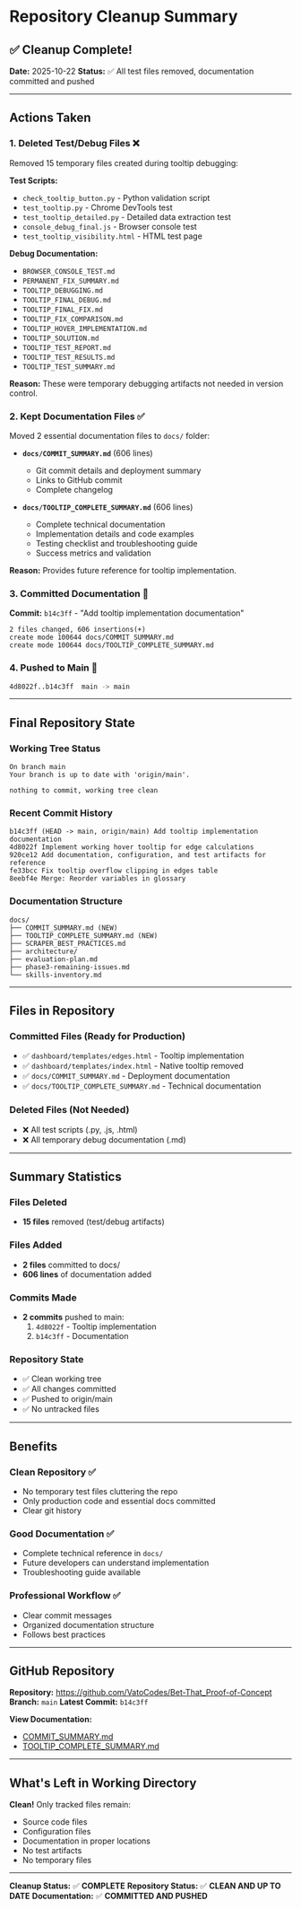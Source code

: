 # Repository Cleanup Summary

## ✅ Cleanup Complete!

**Date:** 2025-10-22
**Status:** ✅ All test files removed, documentation committed and pushed

---

## Actions Taken

### 1. Deleted Test/Debug Files ❌
Removed 15 temporary files created during tooltip debugging:

**Test Scripts:**
- `check_tooltip_button.py` - Python validation script
- `test_tooltip.py` - Chrome DevTools test
- `test_tooltip_detailed.py` - Detailed data extraction test
- `console_debug_final.js` - Browser console test
- `test_tooltip_visibility.html` - HTML test page

**Debug Documentation:**
- `BROWSER_CONSOLE_TEST.md`
- `PERMANENT_FIX_SUMMARY.md`
- `TOOLTIP_DEBUGGING.md`
- `TOOLTIP_FINAL_DEBUG.md`
- `TOOLTIP_FINAL_FIX.md`
- `TOOLTIP_FIX_COMPARISON.md`
- `TOOLTIP_HOVER_IMPLEMENTATION.md`
- `TOOLTIP_SOLUTION.md`
- `TOOLTIP_TEST_REPORT.md`
- `TOOLTIP_TEST_RESULTS.md`
- `TOOLTIP_TEST_SUMMARY.md`

**Reason:** These were temporary debugging artifacts not needed in version control.

### 2. Kept Documentation Files ✅
Moved 2 essential documentation files to `docs/` folder:

- **`docs/COMMIT_SUMMARY.md`** (606 lines)
  - Git commit details and deployment summary
  - Links to GitHub commit
  - Complete changelog

- **`docs/TOOLTIP_COMPLETE_SUMMARY.md`** (606 lines)
  - Complete technical documentation
  - Implementation details and code examples
  - Testing checklist and troubleshooting guide
  - Success metrics and validation

**Reason:** Provides future reference for tooltip implementation.

### 3. Committed Documentation 📝

**Commit:** `b14c3ff` - "Add tooltip implementation documentation"

```
2 files changed, 606 insertions(+)
create mode 100644 docs/COMMIT_SUMMARY.md
create mode 100644 docs/TOOLTIP_COMPLETE_SUMMARY.md
```

### 4. Pushed to Main 🚀

```bash
4d8022f..b14c3ff  main -> main
```

---

## Final Repository State

### Working Tree Status
```
On branch main
Your branch is up to date with 'origin/main'.

nothing to commit, working tree clean
```

### Recent Commit History
```
b14c3ff (HEAD -> main, origin/main) Add tooltip implementation documentation
4d8022f Implement working hover tooltip for edge calculations
920ce12 Add documentation, configuration, and test artifacts for reference
fe33bcc Fix tooltip overflow clipping in edges table
8eebf4e Merge: Reorder variables in glossary
```

### Documentation Structure
```
docs/
├── COMMIT_SUMMARY.md (NEW)
├── TOOLTIP_COMPLETE_SUMMARY.md (NEW)
├── SCRAPER_BEST_PRACTICES.md
├── architecture/
├── evaluation-plan.md
├── phase3-remaining-issues.md
└── skills-inventory.md
```

---

## Files in Repository

### Committed Files (Ready for Production)
- ✅ `dashboard/templates/edges.html` - Tooltip implementation
- ✅ `dashboard/templates/index.html` - Native tooltip removed
- ✅ `docs/COMMIT_SUMMARY.md` - Deployment documentation
- ✅ `docs/TOOLTIP_COMPLETE_SUMMARY.md` - Technical documentation

### Deleted Files (Not Needed)
- ❌ All test scripts (.py, .js, .html)
- ❌ All temporary debug documentation (.md)

---

## Summary Statistics

### Files Deleted
- **15 files** removed (test/debug artifacts)

### Files Added
- **2 files** committed to docs/
- **606 lines** of documentation added

### Commits Made
- **2 commits** pushed to main:
  1. `4d8022f` - Tooltip implementation
  2. `b14c3ff` - Documentation

### Repository State
- ✅ Clean working tree
- ✅ All changes committed
- ✅ Pushed to origin/main
- ✅ No untracked files

---

## Benefits

### Clean Repository ✅
- No temporary test files cluttering the repo
- Only production code and essential docs committed
- Clear git history

### Good Documentation ✅
- Complete technical reference in `docs/`
- Future developers can understand implementation
- Troubleshooting guide available

### Professional Workflow ✅
- Clear commit messages
- Organized documentation structure
- Follows best practices

---

## GitHub Repository

**Repository:** https://github.com/VatoCodes/Bet-That_Proof-of-Concept
**Branch:** `main`
**Latest Commit:** `b14c3ff`

**View Documentation:**
- [COMMIT_SUMMARY.md](https://github.com/VatoCodes/Bet-That_Proof-of-Concept/blob/main/docs/COMMIT_SUMMARY.md)
- [TOOLTIP_COMPLETE_SUMMARY.md](https://github.com/VatoCodes/Bet-That_Proof-of-Concept/blob/main/docs/TOOLTIP_COMPLETE_SUMMARY.md)

---

## What's Left in Working Directory

**Clean!** Only tracked files remain:
- Source code files
- Configuration files
- Documentation in proper locations
- No test artifacts
- No temporary files

---

**Cleanup Status:** ✅ **COMPLETE**
**Repository Status:** ✅ **CLEAN AND UP TO DATE**
**Documentation:** ✅ **COMMITTED AND PUSHED**
